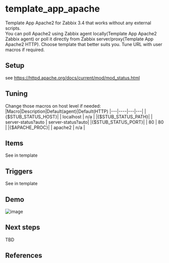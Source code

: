 # template_app_apache

Template App Apache2 for Zabbix 3.4 that works without any external scripts.  
You can poll Apache2 using Zabbix agent locally(Template App Apache2 Zabbix agent) or poll it directly from Zabbix server/proxy(Template App Apache2 HTTP). Choose template that better suits you. Tune URL with user macros if required.  

## Setup

see https://httpd.apache.org/docs/current/mod/mod_status.html

## Tuning

Change those macros on host level if needed:
|Macro|Description|Default(agent)|Default(HTTP)
|---|----|---|---|
|{$STUB_STATUS_HOST}| | localhost | n/a |
|{$STUB_STATUS_PATH}| | server-status?auto | server-status?auto|
|{$STUB_STATUS_PORT}| | 80 | 80 |
|{$APACHE_PROC}| | apache2 | n/a |

## Items

See in template

## Triggers

See in template

## Demo

![image](https://user-images.githubusercontent.com/14870891/47022436-299fad80-d166-11e8-934a-0c9cee4c694d.png)

## Next steps

TBD

## References

